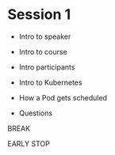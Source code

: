 # Session 1

- Intro to speaker
- Intro to course
- Intro participants

- Intro to Kubernetes
- How a Pod gets scheduled
- Questions

BREAK

EARLY STOP